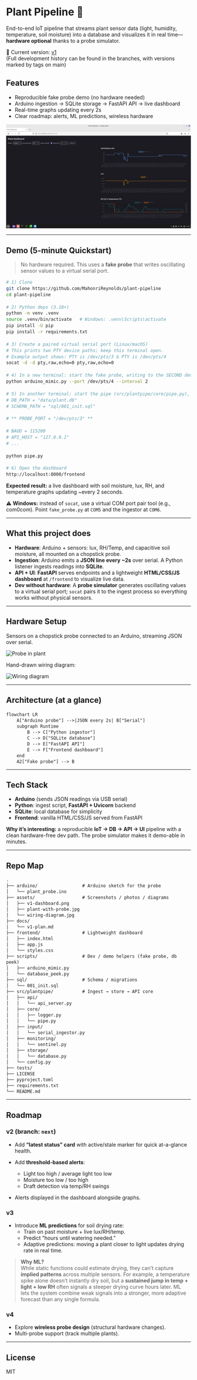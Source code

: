 
# Plant Pipeline 🌱
End-to-end IoT pipeline that streams plant sensor data (light, humidity, temperature, soil moisture) into a database and visualizes it in real time—**hardware optional** thanks to a probe simulator.

📌 Current version: [v1](https://github.com/MahonriReynolds/plant-pipeline/releases/tag/v1.0.0)  
(Full development history can be found in the branches, with versions marked by tags on main)

## Features
* Reproducible fake probe demo (no hardware needed)
* Arduino ingestion → SQLite storage → FastAPI API → live dashboard
* Real-time graphs updating every 2s
* Clear roadmap: alerts, ML predictions, wireless hardware


![Dashboard](assets/v1-dashboard.png)

---

## Demo (5-minute Quickstart)

> No hardware required. This uses a **fake probe** that writes oscillating sensor values to a virtual serial port.

```bash
# 1) Clone
git clone https://github.com/MahonriReynolds/plant-pipeline
cd plant-pipeline

# 2) Python deps (3.10+)
python -m venv .venv
source .venv/bin/activate   # Windows: .venv\Scripts\activate
pip install -U pip
pip install -r requirements.txt

# 3) Create a paired virtual serial port (Linux/macOS)
# This prints two PTY device paths; keep this terminal open.
# Example output shows: PTY is /dev/pts/3 & PTY is /dev/pts/4
socat -d -d pty,raw,echo=0 pty,raw,echo=0

# 4) In a new terminal: start the fake probe, writing to the SECOND device
python arduino_mimic.py --port /dev/pts/4 --interval 2

# 5) In another terminal: start the pipe (src/plantpipe/core/pipe.py), setting PROBE_PORT to the FIRST device:
# DB_PATH = "data/plant.db"
# SCHEMA_PATH = "sql/001_init.sql"

# ** PROBE_PORT = "/dev/pts/3" **

# BAUD = 115200
# API_HOST = "127.0.0.1"
# ...

python pipe.py

# 6) Open the dashboard
http://localhost:8000/frontend
````

**Expected result:** a live dashboard with soil moisture, lux, RH, and temperature graphs updating \~every 2 seconds.

⚠️ **Windows:** instead of `socat`, use a virtual COM port pair tool (e.g., com0com). Point `fake_probe.py` at `COM5` and the ingestor at `COM6`.

---

## What this project does

* **Hardware**: Arduino + sensors: lux, RH/Temp, and capacitive soil moisture, all mounted on a chopstick probe.
* **Ingestion**: Arduino emits a **JSON line every \~2s** over serial. A Python listener ingests readings into **SQLite**.
* **API + UI**: **FastAPI** serves endpoints and a lightweight **HTML/CSS/JS dashboard** at `/frontend` to visualize live data.
* **Dev without hardware**: A **probe simulator** generates oscillating values to a virtual serial port; `socat` pairs it to the ingest process so everything works without physical sensors.

---

## Hardware Setup

Sensors on a chopstick probe connected to an Arduino, streaming JSON over serial.

![Probe in plant](assets/plant-with-probe.jpg)

Hand-drawn wiring diagram:

![Wiring diagram](assets/wiring-diagram.jpg)

---

## Architecture (at a glance)

```mermaid
flowchart LR
    A["Arduino probe"] -->|JSON every 2s| B["Serial"]
    subgraph Runtime
        B --> C["Python ingestor"]
        C --> D["SQLite database"]
        D --> E["FastAPI API"]
        E --> F["Frontend dashboard"]
    end
    A2["Fake probe"] --> B

```

---

## Tech Stack

* **Arduino** (sends JSON readings via USB serial)
* **Python**: ingest script, **FastAPI + Uvicorn** backend
* **SQLite**: local database for simplicity
* **Frontend**: vanilla HTML/CSS/JS served from FastAPI

**Why it’s interesting:** a reproducible **IoT → DB → API → UI** pipeline with a clean hardware-free dev path. The probe simulator makes it demo-able in minutes.

---

## Repo Map

```
.
├── arduino/                 # Arduino sketch for the probe
│   └── plant_probe.ino
├── assets/                  # Screenshots / photos / diagrams
│   ├── v1-dashboard.png
│   ├── plant-with-probe.jpg
│   └── wiring-diagram.jpg
├── docs/
│   └── v1-plan.md
├── frontend/                # Lightweight dashboard
│   ├── index.html
│   ├── app.js
│   └── styles.css
├── scripts/                 # Dev / demo helpers (fake probe, db peek)
│   ├── arduino_mimic.py
│   └── database_peek.py
├── sql/                     # Schema / migrations
│   └── 001_init.sql
├── src/plantpipe/           # Ingest → store → API core
│   ├── api/
│   │   └── api_server.py
│   ├── core/
│   │   ├── logger.py
│   │   └── pipe.py
│   ├── input/
│   │   └── serial_ingestor.py
│   ├── monitoring/
│   │   └── sentinel.py
│   ├── storage/
│   │   └── database.py
│   └── config.py
├── tests/
├── LICENSE
├── pyproject.toml
├── requirements.txt
└── README.md

```

---

## Roadmap

### v2 (branch: `next`)

* Add **“latest status” card** with active/stale marker for quick at-a-glance health.
* Add **threshold-based alerts**:

  * Light too high / average light too low
  * Moisture too low / too high
  * Draft detection via temp/RH swings
* Alerts displayed in the dashboard alongside graphs.

### v3
- Introduce **ML predictions** for soil drying rate:  
  - Train on past moisture + live lux/RH/temp.  
  - Predict “hours until watering needed.”  
  - Adaptive predictions: moving a plant closer to light updates drying rate in real time.

> **Why ML?**  
> While static functions could estimate drying, they can’t capture **implied patterns** across multiple sensors. For example, a temperature spike alone doesn’t instantly dry soil, but a **sustained jump in temp + light + low RH** often signals a steeper drying curve hours later. ML lets the system combine weak signals into a stronger, more adaptive forecast than any single formula.


### v4

* Explore **wireless probe design** (structural hardware changes).
* Multi-probe support (track multiple plants).

---

## License

MIT




